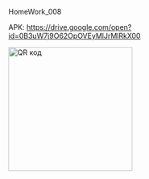 HomeWork_008

APK: https://drive.google.com/open?id=0B3uW7j9O62OpOVEyMlJrMlRkX00

<a href="http://qrcoder.ru" target="_blank"><img src="http://qrcoder.ru/code/?https%3A%2F%2Fdrive.google.com%2Fopen%3Fid%3D0B3uW7j9O62OpOVEyMlJrMlRkX00&6&0" width="246" height="246" border="0" title="QR код"></a>
